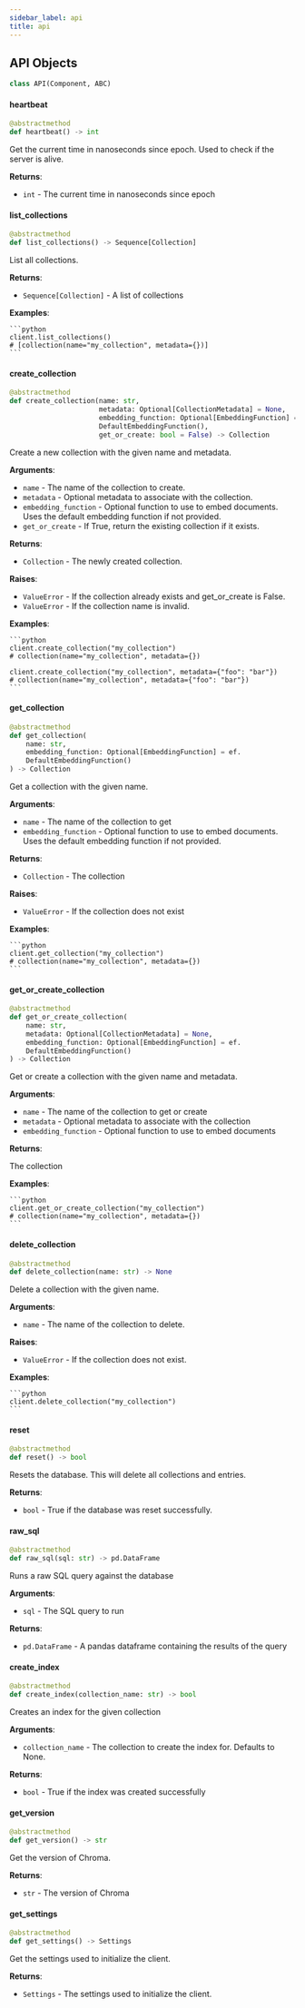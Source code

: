 ```yaml
---
sidebar_label: api
title: api
---
```


## API Objects

```python
class API(Component, ABC)
```

#### heartbeat

```python
@abstractmethod
def heartbeat() -> int
```

Get the current time in nanoseconds since epoch.
Used to check if the server is alive.

**Returns**:

- `int` - The current time in nanoseconds since epoch

#### list\_collections

```python
@abstractmethod
def list_collections() -> Sequence[Collection]
```

List all collections.

**Returns**:

- `Sequence[Collection]` - A list of collections
  

**Examples**:

    ```python
    client.list_collections()
    # [collection(name="my_collection", metadata={})]
    ```

#### create\_collection

```python
@abstractmethod
def create_collection(name: str,
                      metadata: Optional[CollectionMetadata] = None,
                      embedding_function: Optional[EmbeddingFunction] = ef.
                      DefaultEmbeddingFunction(),
                      get_or_create: bool = False) -> Collection
```

Create a new collection with the given name and metadata.

**Arguments**:

- `name` - The name of the collection to create.
- `metadata` - Optional metadata to associate with the collection.
- `embedding_function` - Optional function to use to embed documents.
  Uses the default embedding function if not provided.
- `get_or_create` - If True, return the existing collection if it exists.
  

**Returns**:

- `Collection` - The newly created collection.
  

**Raises**:

- `ValueError` - If the collection already exists and get_or_create is False.
- `ValueError` - If the collection name is invalid.
  

**Examples**:

    ```python
    client.create_collection("my_collection")
    # collection(name="my_collection", metadata={})

    client.create_collection("my_collection", metadata={"foo": "bar"})
    # collection(name="my_collection", metadata={"foo": "bar"})
    ```

#### get\_collection

```python
@abstractmethod
def get_collection(
    name: str,
    embedding_function: Optional[EmbeddingFunction] = ef.
    DefaultEmbeddingFunction()
) -> Collection
```

Get a collection with the given name.

**Arguments**:

- `name` - The name of the collection to get
- `embedding_function` - Optional function to use to embed documents.
  Uses the default embedding function if not provided.
  

**Returns**:

- `Collection` - The collection
  

**Raises**:

- `ValueError` - If the collection does not exist
  

**Examples**:

    ```python
    client.get_collection("my_collection")
    # collection(name="my_collection", metadata={})
    ```

#### get\_or\_create\_collection

```python
@abstractmethod
def get_or_create_collection(
    name: str,
    metadata: Optional[CollectionMetadata] = None,
    embedding_function: Optional[EmbeddingFunction] = ef.
    DefaultEmbeddingFunction()
) -> Collection
```

Get or create a collection with the given name and metadata.

**Arguments**:

- `name` - The name of the collection to get or create
- `metadata` - Optional metadata to associate with the collection
- `embedding_function` - Optional function to use to embed documents
  

**Returns**:

  The collection
  

**Examples**:

    ```python
    client.get_or_create_collection("my_collection")
    # collection(name="my_collection", metadata={})
    ```

#### delete\_collection

```python
@abstractmethod
def delete_collection(name: str) -> None
```

Delete a collection with the given name.

**Arguments**:

- `name` - The name of the collection to delete.
  

**Raises**:

- `ValueError` - If the collection does not exist.
  

**Examples**:

    ```python
    client.delete_collection("my_collection")
    ```

#### reset

```python
@abstractmethod
def reset() -> bool
```

Resets the database. This will delete all collections and entries.

**Returns**:

- `bool` - True if the database was reset successfully.

#### raw\_sql

```python
@abstractmethod
def raw_sql(sql: str) -> pd.DataFrame
```

Runs a raw SQL query against the database

**Arguments**:

- `sql` - The SQL query to run
  

**Returns**:

- `pd.DataFrame` - A pandas dataframe containing the results of the query

#### create\_index

```python
@abstractmethod
def create_index(collection_name: str) -> bool
```

Creates an index for the given collection

**Arguments**:

- `collection_name` - The collection to create the index for. Defaults to None.
  

**Returns**:

- `bool` - True if the index was created successfully

#### get\_version

```python
@abstractmethod
def get_version() -> str
```

Get the version of Chroma.

**Returns**:

- `str` - The version of Chroma

#### get\_settings

```python
@abstractmethod
def get_settings() -> Settings
```

Get the settings used to initialize the client.

**Returns**:

- `Settings` - The settings used to initialize the client.

